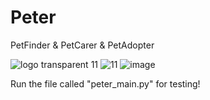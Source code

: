 # Peter

PetFinder & PetCarer & PetAdopter

![logo transparent 11](https://user-images.githubusercontent.com/69303698/161823151-ca05bec5-ba67-40e9-8b80-4e09f9c86447.png)
![11](https://user-images.githubusercontent.com/69303698/161823311-94ea9c75-b420-4094-8cbe-e2a19ed6896d.jpeg)
![image](https://user-images.githubusercontent.com/69303698/161826774-62057b11-b037-4bc4-853a-de8d783d72e1.png)


Run the file called "peter_main.py" for testing!
